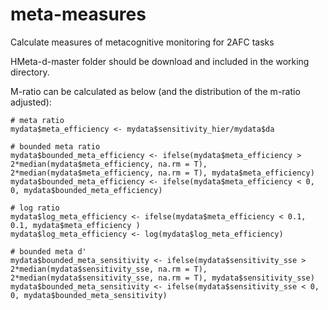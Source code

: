 # meta-measures
Calculate measures of metacognitive monitoring for 2AFC tasks

HMeta-d-master folder should be download and included in the working directory.

M-ratio can be calculated as below (and the distribution of the m-ratio adjusted):

```
# meta ratio
mydata$meta_efficiency <- mydata$sensitivity_hier/mydata$da

# bounded meta ratio
mydata$bounded_meta_efficiency <- ifelse(mydata$meta_efficiency > 2*median(mydata$meta_efficiency, na.rm = T), 2*median(mydata$meta_efficiency, na.rm = T), mydata$meta_efficiency)
mydata$bounded_meta_efficiency <- ifelse(mydata$meta_efficiency < 0, 0, mydata$bounded_meta_efficiency)

# log ratio
mydata$log_meta_efficiency <- ifelse(mydata$meta_efficiency < 0.1, 0.1, mydata$meta_efficiency )
mydata$log_meta_efficiency <- log(mydata$log_meta_efficiency)

# bounded meta d'
mydata$bounded_meta_sensitivity <- ifelse(mydata$sensitivity_sse > 2*median(mydata$sensitivity_sse, na.rm = T), 2*median(mydata$sensitivity_sse, na.rm = T), mydata$sensitivity_sse)
mydata$bounded_meta_sensitivity <- ifelse(mydata$sensitivity_sse < 0, 0, mydata$bounded_meta_sensitivity)
```
